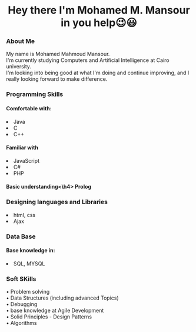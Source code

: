 <h1 align="center"> Hey there I'm Mohamed M. Mansour in you help😉😃</h1>
<h3>About Me</h3>
  My name is Mohamed Mahmoud Mansour.<br>
  I'm currently studying Computers and Artificial Intelligence at Cairo university.<br>
  I'm looking into being good at what I'm doing and continue improving, and I really looking forward to make difference.<br>
  
<h3>Programming Skills</h3>
  <h4>Comfortable with:</h4>
    <li>
    Java<br></li>
    <li>C<br></li>
    <li>C++<br> </li>
 <h4>Familiar with</h4>
    <li>
    JavaScript</li>
    <li>C#</li>
    <li>PHP</li>
 <h4>Basic understanding<\h4>
  Prolog
    
<h3>Designing languages and Libraries</h3>
<li>html, css</li>
<li>Ajax</li>

<h3>Data Base</h3>
<h4>Base knowledge in:</h4>
<li>SQL, MYSQL</li>
    
    
<h3>Soft SKills</h3>
• Problem solving<br>
• Data Structures (including advanced Topics)<br>
• Debugging<br>
• base knowledge at Agile Development<br>
• Solid Principles - Design Patterns<br>
• Algorithms<br>
  
    
<!--
**MohammedMahmmoud/MohammedMahmmoud** is a ✨ _special_ ✨ repository because its `README.md` (this file) appears on your GitHub profile.

Here are some ideas to get you started:

- 🔭 I’m currently working on ...
- 🌱 I’m currently learning ...
- 👯 I’m looking to collaborate on ...
- 🤔 I’m looking for help with ...
- 💬 Ask me about ...
- 📫 How to reach me: ...
- 😄 Pronouns: ...
- ⚡ Fun fact: ...
-->
